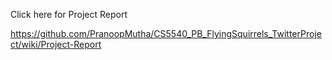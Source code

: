 Click here for Project Report

https://github.com/PranoopMutha/CS5540_PB_FlyingSquirrels_TwitterProject/wiki/Project-Report